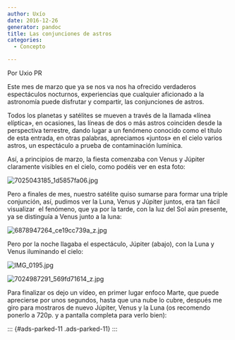 ```yaml
---
author: Uxío
date: 2016-12-26
generator: pandoc
title: Las conjunciones de astros
categories:
  - Concepto

---
```




Por Uxio PR

Este mes de marzo que ya se nos va nos ha ofrecido verdaderos
espectáculos nocturnos, experiencias que cualquier aficionado a la
astronomía puede disfrutar y compartir, las conjunciones de astros.

Todos los planetas y satélites se mueven a través de la llamada «línea
elíptica», en ocasiones, las líneas de dos o más astros coinciden desde
la perspectiva terrestre, dando lugar a un fenómeno conocido como el
título de esta entrada, en otras palabras, apreciamos «juntos» en el
cielo varios astros, un espectáculo a prueba de contaminación lumínica.

Así, a principios de marzo, la fiesta comenzaba con Venus y Júpiter
claramente visibles en el cielo, como podéis ver en esta foto:

![7025043185_1d5857fa06.jpg](http://farm8.staticflickr.com/7042/7025043185_1d5857fa06.jpg?v=1332971672328)

Pero a finales de mes, nuestro satélite quiso sumarse para formar una
triple conjunción, así, pudimos ver la Luna, Venus y Júpiter juntos, era
tan fácil visualizar  el fenómeno, que ya por la tarde, con la luz del
Sol aún presente, ya se distinguía a Venus junto a la luna:

![6878947264_ce19cc739a_z.jpg](http://farm8.staticflickr.com/7106/6878947264_ce19cc739a_z.jpg?v=1332971815842)

Pero por la noche llagaba el espectáculo, Júpiter (abajo), con la Luna y
Venus iluminando el cielo:

![IMG_0195.jpg](http://www.entelequia.bligoo.com/media/users/1/79903/images/public/4621/IMG_0195.jpg?v=1332969863483)

![7024987291_569fd71614_z.jpg](http://farm8.staticflickr.com/7217/7024987291_569fd71614_z.jpg?v=1332970354517)

Para finalizar os dejo un vídeo, en primer lugar enfoco Marte, que puede
aprecierse por unos segundos, hasta que una nube lo cubre, después me
giro para mostraros de nuevo Júpiter, Venus y la Luna (os recomendo
ponerlo a 720p. y a pantalla completa para verlo bien):

::: {#ads-parked-11 .ads-parked-11}
:::
